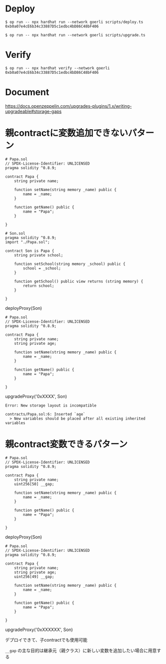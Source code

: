 # Deploy
```
$ op run -- npx hardhat run --network goerli scripts/deploy.ts
0xb0a07e4cE6b34c33887D5c1edbc4bD86C48bF406

$ op run -- npx hardhat run --network goerli scripts/upgrade.ts
```

# Verify
```
$ op run -- npx hardhat verify --network goerli 0xb0a07e4cE6b34c33887D5c1edbc4bD86C48bF406
```

# Document

https://docs.openzeppelin.com/upgrades-plugins/1.x/writing-upgradeable#storage-gaps

# 親contractに変数追加できないパターン

```solidity
# Papa.sol
// SPDX-License-Identifier: UNLICENSED
pragma solidity ^0.8.9;

contract Papa {
    string private name;

    function setName(string memory _name) public {
        name = _name;
    }

    function getName() public {
        name = "Papa";
    }

}

# Son.sol
pragma solidity ^0.8.9;
import "./Papa.sol";

contract Son is Papa {
    string private school;

    function setSchool(string memory _school) public {
        school = _school;
    }

    function getSchool() public view returns (string memory) {
        return school;
    }

}

```

deployProxy(Son)

```solidity
# Papa.sol
// SPDX-License-Identifier: UNLICENSED
pragma solidity ^0.8.9;

contract Papa {
    string private name;
    string private age;

    function setName(string memory _name) public {
        name = _name;
    }

    function getName() public {
        name = "Papa";
    }

}

```

upgradeProxy('0xXXXX', Son)

```solidity
Error: New storage layout is incompatible

contracts/Papa.sol:6: Inserted `age`
  > New variables should be placed after all existing inherited variables

```

# 親contract変数できるパターン

```solidity
# Papa.sol
// SPDX-License-Identifier: UNLICENSED
pragma solidity ^0.8.9;

contract Papa {
    string private name;
    uint256[50] __gap;

    function setName(string memory _name) public {
        name = _name;
    }

    function getName() public {
        name = "Papa";
    }

}

```

deployProxy(Son)

```solidity
# Papa.sol
// SPDX-License-Identifier: UNLICENSED
pragma solidity ^0.8.9;

contract Papa {
    string private name;
    string private age;
    uint256[49] __gap;

    function setName(string memory _name) public {
        name = _name;
    }

    function getName() public {
        name = "Papa";
    }

}

```

upgradeProxy('0xXXXXXX', Son)

デプロイできて、子contractでも使用可能

`__gap` の主な目的は継承元（親クラス）に新しい変数を追加したい場合に用意する

